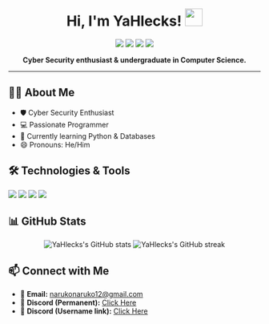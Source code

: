 <h1 align="center">Hi, I'm YaHlecks! 
<img src="https://media1.giphy.com/media/v1.Y2lkPTc5MGI3NjExcmRsYWduNHp6dzVxZzE4cmRjMmt3YzVkZG5ib3M2aDZwYW8zN2FuOSZlcD12MV9pbnRlcm5hbF9naWZfYnlfaWQmY3Q9Zw/QU9n2d0wH5OYbRPr3N/giphy.gif" width="35">
</h1>

<p align="center">
	<a href="https://github.com/YaHlecks"><img src="https://img.shields.io/github/followers/YaHlecks?label=Follow&style=social" /></a>
	<a href="mailto:narukonaruko12@gmail.com"><img src="https://img.shields.io/badge/Email-narukonaruko12-blue?style=flat-square&logo=gmail" /></a>
	<a href="https://discord.com/users/YOUR_DISCORD_ID_HERE"><img src="https://img.shields.io/badge/Discord-_schilien-7289DA?style=flat-square&logo=discord" /></a>
	<a href="https://discord.com/users/_schilien"><img src="https://img.shields.io/badge/Discord-(username-link)-7289DA?style=flat-square&logo=discord" /></a>
</p>

<p align="center">
	<b>Cyber Security enthusiast & undergraduate in Computer Science.</b>
</p>

---

## 👨‍💻 About Me

- 🛡️ Cyber Security Enthusiast  
- 💻 Passionate Programmer  
- 🌱 Currently learning Python & Databases  
- 😄 Pronouns: He/Him  

## 🛠️ Technologies & Tools

<p>
	<img src="https://img.shields.io/badge/Python-3776AB?style=for-the-badge&logo=python&logoColor=white" />
	<img src="https://img.shields.io/badge/SQL-4479A1?style=for-the-badge&logo=postgresql&logoColor=white" />
	<img src="https://img.shields.io/badge/Linux-FCC624?style=for-the-badge&logo=linux&logoColor=black" />
	<img src="https://img.shields.io/badge/Cyber%20Security-232F3E?style=for-the-badge&logo=hackthebox&logoColor=green" />
</p>

## 📊 GitHub Stats

<p align="center">
	<img src="https://github-readme-stats.vercel.app/api?username=YaHlecks&show_icons=true&theme=radical" alt="YaHlecks's GitHub stats" />
	<img src="https://github-readme-streak-stats.herokuapp.com/?user=YaHlecks&theme=radical" alt="YaHlecks's GitHub streak" />
</p>

## 📫 Connect with Me
- 📧 **Email:** [narukonaruko12@gmail.com](mailto:narukonaruko12@gmail.com)  
- 💬 **Discord (Permanent):** [Click Here](https://discord.com/users/YOUR_DISCORD_ID_HERE)  
- 💬 **Discord (Username link):** [Click Here](https://discord.com/users/_schilien)  

